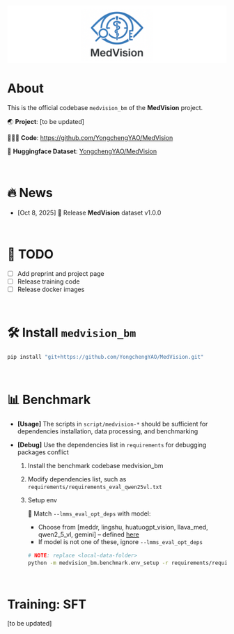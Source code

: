 ![MedVision](fig/medvision-logo.png)

# About

This is the official codebase `medvision_bm` of the **MedVision** project. 

🌏 **Project**: [to be updated]

🧑🏻‍💻 **Code**: https://github.com/YongchengYAO/MedVision

🩻 **Huggingface Dataset**: [YongchengYAO/MedVision](https://huggingface.co/datasets/YongchengYAO/MedVision)

<br/>

# 🔥 News

- [Oct 8, 2025] 🚀 Release **MedVision** dataset v1.0.0

<br/>

# 📜 TODO

- [ ] Add preprint and project page
- [ ] Release training code 
- [ ] Release docker images

<br/>

# 🛠️ Install `medvision_bm`

```bash
pip install "git+https://github.com/YongchengYAO/MedVision.git"
```

<br/>

# 📊 Benchmark

- **[Usage]** The scripts in `script/medvision-*` should be sufficient for dependencies installation, data processing, and benchmarking

- **[Debug]** Use the dependencies list in `requirements` for debugging packages conflict

  1. Install the benchmark codebase medvision_bm
  
  2. Modify dependencies list, such as `requirements/requirements_eval_qwen25vl.txt`
  
  3. Setup env
  
     📝 Match `--lmms_eval_opt_deps` with model:
     - Choose from [meddr, lingshu, huatuogpt_vision, llava_med, qwen2_5_vl, gemini] – defined [here](https://github.com/YongchengYAO/MedVision/blob/master/src/medvision_bm/medvision_lmms-eval/pyproject.toml)
     - If model is not one of these, ignore `--lmms_eval_opt_deps` 
  
     ```bash
     # NOTE: replace <local-data-folder>
     python -m medvision_bm.benchmark.env_setup -r requirements/requirements_eval_qwen25vl.txt --lmms_eval_opt_deps qwen2_5_vl --data_dir <local-data-folder>
     ```

<br/>

# Training: SFT

[to be updated]
